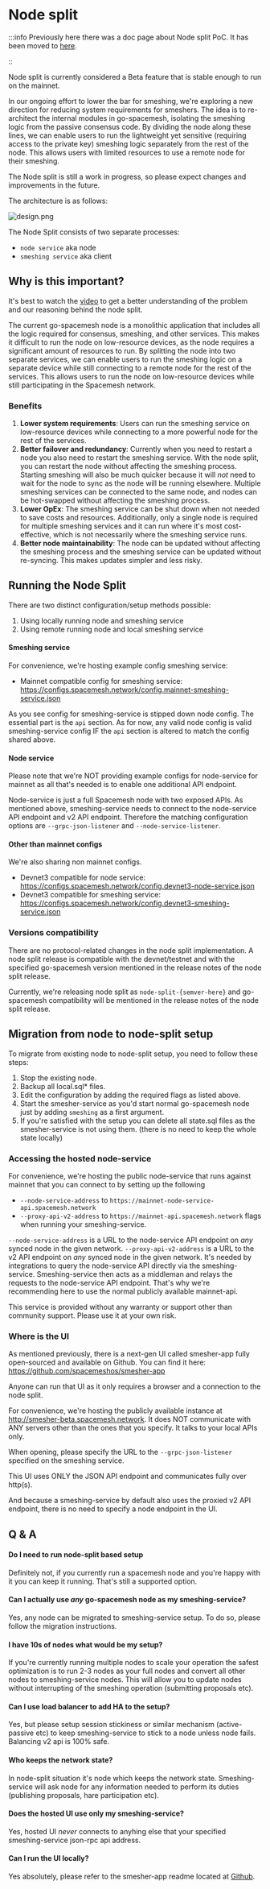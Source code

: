 # Node split


:::info
Previously here there was a doc page about Node split PoC. It has been moved to [here](./node-split-poc).

::

Node split is currently considered a Beta feature that is stable enough to run on the mainnet.

In our ongoing effort to lower the bar for smeshing, we're exploring a new direction for reducing system requirements for smeshers. The idea is to re-architect the internal modules in go-spacemesh, isolating the smeshing logic from the passive consensus code. By dividing the node along these lines, we can enable users to run the lightweight yet sensitive (requiring access to the private key) smeshing logic separately from the rest of the node. This allows users with limited resources to use a remote node for their smeshing.

The Node split is still a work in progress, so please expect changes and improvements in the future.

The architecture is as follows:

![design.png](./../../static/img/node-split/design.png)

The Node Split consists of two separate processes:
* `node service` aka node
* `smeshing service` aka client


## Why is this important?

It's best to watch the [video](https://www.youtube.com/watch?v=d4jBz1krRHg) to get a better understanding of the problem and our reasoning behind the node split.

The current go-spacemesh node is a monolithic application that includes all the logic required for consensus, smeshing, and other services. This makes it difficult to run the node on low-resource devices, as the node requires a significant amount of resources to run. By splitting the node into two separate services, we can enable users to run the smeshing logic on a separate device while still connecting to a remote node for the rest of the services. This allows users to run the node on low-resource devices while still participating in the Spacemesh network.

### Benefits
1. **Lower system requirements**: Users can run the smeshing service on low-resource devices while connecting to a more powerful node for the rest of the services.
2. **Better failover and redundancy**: Currently when you need to restart a node you also need to restart the smeshing service. With the node split, you can restart the node without affecting the smeshing process. Starting smeshing will also be much quicker because it will *not* need to wait for the node to sync as the node will be running elsewhere. Multiple smeshing services can be connected to the same node, and nodes can be hot-swapped without affecting the smeshing process.
3. **Lower OpEx**: The smeshing service can be shut down when not needed to save costs and resources. Additionally, only a single node is required for multiple smeshing services and it can run where it's most cost-effective, which is not necessarily where the smeshing service runs.
4. **Better node maintainability**: The node can be updated without affecting the smeshing process and the smeshing service can be updated without re-syncing. This makes updates simpler and less risky.



## Running the Node Split

There are two distinct configuration/setup methods possible:
1. Using locally running node and smeshing service
2. Using remote running node and local smeshing service


#### Smeshing service

For convenience, we're hosting example config smeshing service:
* Mainnet compatible config for smeshing service: https://configs.spacemesh.network/config.mainnet-smeshing-service.json

As you see config for smeshing-service is stipped down node config. The essential part is the `api` section. As for now, any valid node config is valid smeshing-service config IF the `api` section is altered to match the config shared above.

#### Node service

Please note that we're NOT providing example configs for node-service for mainnet as all that's needed is to enable one additional API endpoint.

Node-service is just a full Spacemesh node with two exposed APIs. As mentioned above, smeshing-service needs to connect to the node-service API endpoint and v2 API endpoint. Therefore the matching configuration options are `--grpc-json-listener` and `--node-service-listener`.

#### Other than mainnet configs

We're also sharing non mainnet configs.

* Devnet3 compatible for node service: https://configs.spacemesh.network/config.devnet3-node-service.json
* Devnet3 compatible for smeshing service: https://configs.spacemesh.network/config.devnet3-smeshing-service.json


### Versions compatibility

There are no protocol-related changes in the node split implementation. A node split release is compatible with the devnet/testnet and with the specified go-spacemesh version mentioned in the release notes of the node split release.

Currently, we're releasing node split as `node-split-{semver-here}` and go-spacemesh compatibility will be mentioned in the release notes of the node split release.


## Migration from node to node-split setup

To migrate from existing node to node-split setup, you need to follow these steps:

1. Stop the existing node.
2. Backup all local.sql* files.
3. Edit the configuration by adding the required flags as listed above.
4. Start the smesher-service as you'd start normal go-spacemesh node just by adding `smeshing` as a first argument.
5. If you're satisfied with the setup you can delete all state.sql files as the smesher-service is not using them. (there is no need to keep the whole state locally)


### Accessing the hosted node-service

For convenience, we're hosting the public node-service that runs against mainnet that you can connect to by setting up the following
* `--node-service-address` to `https://mainnet-node-service-api.spacemesh.network`
* `--proxy-api-v2-address` to `https://mainnet-api.spacemesh.network`
flags when running your smeshing-service.

`--node-service-address` is a URL to the node-service API endpoint on *any* synced node in the given network.
`--proxy-api-v2-address` is a URL to the v2 API endpoint on *any* synced node in the given network. It's needed by integrations to query the node-service API directly via the smeshing-service. Smeshing-service then acts as a middleman and relays the requests to the node-service API endpoint. That's why we're recommending here to use the normal publicly available mainnet-api.

This service is provided without any warranty or support other than community support.
Please use it at your own risk.


### Where is the UI

As mentioned previously, there is a next-gen UI called smesher-app fully open-sourced and available on Github. You can find it here: https://github.com/spacemeshos/smesher-app

Anyone can run that UI as it only requires a browser and a connection to the node split.

For convenience, we're hosting the publicly available instance at http://smesher-beta.spacemesh.network. It does NOT communicate with ANY servers other than the ones that you specify. It talks to your local APIs only.

When opening, please specify the URL to the `--grpc-json-listener` specified on the smeshing service.

This UI uses ONLY the JSON API endpoint and communicates fully over http(s).

And because a smeshing-service by default also uses the proxied v2 API endpoint, there is no need to specify a node endpoint in the UI.



## Q & A

#### Do I need to run node-split based setup

Definitely not, if you currently run a spacemesh node and you're happy with it you can keep it running. That's still a supported option.

#### Can I actually use *any* go-spacemesh node as my smeshing-service?

Yes, any node can be migrated to smeshing-service setup. To do so, please follow the migration instructions.


#### I have 10s of nodes what would be my setup?

If you're currently running multiple nodes to scale your operation the safest optimization is to run 2-3 nodes as your full nodes and convert all other nodes to smeshing-service nodes.
This will allow you to update nodes without interrupting of the smeshing operation (submitting proposals etc).


#### Can I use load balancer to add HA to the setup?

Yes, but please setup session stickiness or similar mechanism (active-passive etc) to keep smeshing-service to stick to a node unless node fails.
Balancing v2 api is 100% safe.

#### Who keeps the network state?

In node-split situation it's node which keeps the network state. Smeshing-service will ask node for any information needed to perform its duties (publishing proposals, hare participation etc).

#### Does the hosted UI use only my smeshing-service?

Yes, hosted UI *never* connects to anyhing else that your specified smeshing-service json-rpc api address.

#### Can I run the UI locally?

Yes absolutely, please refer to the smesher-app readme located at [Github](https://github.com/spacemeshos/smesher-app).
